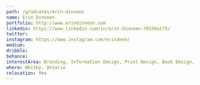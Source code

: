```yaml
---
path: /graduates/erin-dinneen
name: Erin Dinneen
portfolio: http://www.erindinneen.com
linkedin: https://www.linkedin.com/in/erin-dinneen-70150a175/
twitter:
instagram: https://www.instagram.com/erindnnn/
medium:
dribble:
behance:
interestArea: Branding, Information Design, Print Design, Book Design, Typography, Editorial Design
where: Whitby, Ontario
relocation: Yes
---
```

